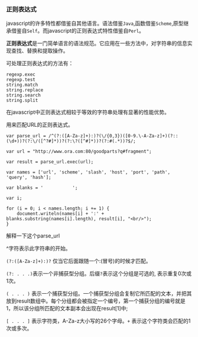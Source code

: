 ### 正则表达式

javascript的许多特性都借鉴自其他语言。语法借鉴`Java`,函数借鉴`Scheme`,原型继承借鉴自`Self`。而javascript的正则表达式特性借鉴自`Perl`。

**正则表达式**是一门简单语言的语法规范。它应用在一些方法中，对字符串的信息实现查找、替换和提取操作。

可处理正则表达式的方法有：
```
regexp.exec
regexp.test
string.match
string.replace
string.search
string.split
```

在javascript中正则表达式相较于等效的字符串处理有显著的性能优势。


用来匹配URL的正则表达式。

```
var parse_url = /^(?:([A-Za-z]+):)?(\/{0,3})([0-9.\-A-Za-z]+)(?::(\d+))?(?:\/([^?#]*))?(?:\?([^#]*))?(?:#(.*))?$/;

var url = "http://www.ora.com:80/goodparts?q#fragment";

var result = parse_url.exec(url);

var names = ['url', 'scheme', 'slash', 'host', 'port', 'path', 'query', 'hash'];

var blanks = '           ';

var i;

for (i = 0; i < names.length; i += 1) {
    document.writeln(names[i] + ':' + blanks.substring(names[i].length), result[i], "<br/>");
}
```

解释一下这个parse_url

^字符表示此字符串的开始。

`(?:([A-Za-z]+):)?` 仅当它后面跟随一个:(冒号)的时候才匹配。

`(?: . . .)`表示一个非捕获型分组。后缀`?`表示这个分组是可选的, 表示重复0次或1次。

`( . . . )` 表示一个捕获型分组。一个捕获型分组会复制它所匹配的文本，并把其放到result数组中。每个分组都会被指定一个编号，第一个捕获分组的编号就是1，所以该分组所匹配的文本副本会出现在result[1]中;

`[ . . . ]` 表示字符类，A-Za-z大小写的26个字母。`+` 表示这个字符类会匹配的1次或多次。